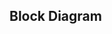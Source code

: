 ## Block Diagram

<rk-img
  src="/assets/images/datasheet/rak9003-poe-hat/poe-hat-block-diagram.png"
  width="100%"
  figure-number="2"
  caption="PoE HAT Block Diagram"
/>

